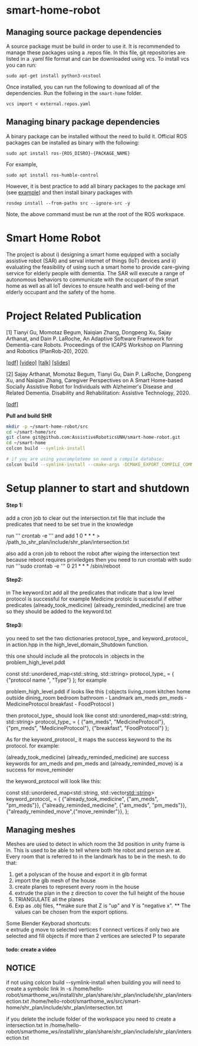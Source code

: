 # smart-home-robot

## Managing source package dependencies 
A source package must be build in order to use it. It is recommended to manage these packages using a .repos file. In this file, git repositories are listed in a .yaml file format and can be downloaded using vcs. To install vcs you can run: 
``` 
sudo apt-get install python3-vcstool 
``` 
Once installed, you can run the following to download all of the dependencies. Run the follwing in the `smart-home` folder.
``` 
vcs import < external.repos.yaml 
``` 

## Managing binary package dependencies 
A binary package can be installed without the need to build it. Official ROS packages can be installed as binary with the following: 
``` 
sudo apt install ros-{ROS_DISRO}-{PACKAGE_NAME} 
``` 
For example,   
``` 
sudo apt install ros-humble-control 
``` 
However, it is best practice to add all binary packages to the package xml (see [example](https://docs.ros.org/en/foxy/Tutorials/Beginner-Client-Libraries/Creating-Your-First-ROS2-Package.html#customize-package-xml)) and then install binary packages with  
``` 
rosdep install --from-paths src --ignore-src -y 
``` 

Note, the above command must be run at the root of the ROS workspace. 

# Smart Home Robot
The project is about i) designing a smart home equipped with a socially assistive robot (SAR) and serval
internet of things (IoT) devices and ii) evaluating the feasibility of using such a smart home to provide care-giving service for
elderly people with dementia. The SAR will execute a range of autonomous behaviors to communicate
with the occupant of the smart home as well as all IoT devices to ensure health and well-being of the
elderly occupant and the safety of the home. 

# Project Related Publication
[1] Tianyi Gu, Momotaz Begum, Naiqian Zhang, Dongpeng Xu, Sajay Arthanat, and Dain P. LaRoche, An Adaptive Software Framework for Dementia-care Robots. Proceedings of the ICAPS Workshop on Planning and Robotics (PlanRob-20), 2020. 

[[pdf]](http://cs.unh.edu/~tg1034/publication/shr_PlanRob2020.pdf) [[video]](https://youtu.be/MjQJuN2I3Vo) [[talk]](https://youtu.be/_laXuQWBT8U) [[slides]](http://cs.unh.edu/~tg1034/slides/PlanRob-2020-shr-slides.pdf)

[2] Sajay Arthanat, Momotaz Begum, Tianyi Gu, Dain P. LaRoche, Dongpeng Xu, and Naiqian Zhang, Caregiver Perspectives on A Smart Home-based Socially Assistive Robot for Individuals with Alzheimer's Disease and Related Dementia. Disability and Rehabilitation: Assistive Technology, 2020.

[[pdf]](http://cs.unh.edu/~tg1034/publication/shr_sajay.pdf)


**Pull and build SHR**
```bash
mkdir -p ~/smart-home-robot/src
cd ~/smart-home/src
git clone git@github.com:AssistiveRoboticsUNH/smart-home-robot.git
cd ~/smart-home 
colcon build --symlink-install

# if you are using youcompleteme so need a compile database:  
colcon build --symlink-install --cmake-args -DCMAKE_EXPORT_COMPILE_COMMANDS=1
```

# Setup planner to start and shutdown

#### Step 1:
add a  cron job to clear out the intersection.txt file that include the predicates that need to be set true in the knowledge

run ''' crontab -e '''
and add 
1 0 * * * > /path_to_shr_plan/include/shr_plan/intersection.txt

also add a cron job to reboot the robot after wiping the intersection text 
because reboot requires priviledges then you need to run crontab with sudo
run '''sudo crontab -e '''
0 21 * * * /sbin/reboot

#### Step2: 
in The keyword.txt add all the predicates that indicate that a low level protocol is successful
for example Medicine protolc is sucessful if either predicates  (already_took_medicine) (already_reminded_medicine) are true so they should be added to the keyword.txt

#### Step3:

you need to set the two dictionaries protocol_type_ and keyword_protocol_ in action.hpp in the high_level_domain_Shutdown function.

this one should include all the protocols in :objects in the problem_high_level.pddl

const std::unordered_map<std::string, std::string> protocol_type_ = {
         {"protocol name ", "Type"}
    };
 for example 

 problem_high_level.pddl if looks like this 
  (:objects
     living_room kitchen home outside dining_room bedroom bathroom - Landmark
     am_meds pm_meds - MedicineProtocol
     breakfast - FoodProtocol
  )
  
  then protocol_type_ should look like 
    const std::unordered_map<std::string, std::string> protocol_type_ = {
            {"am_meds", "MedicineProtocol"},
            {"pm_meds", "MedicineProtocol"},
            {"breakfast", "FoodProtocol"}
    };

As for the keyword_protocol_ it maps the success keyword to the its protocol.
for example:

(already_took_medicine) (already_reminded_medicine) are success keywords for am_meds and pm_meds 
and (already_reminded_move) is a success for move_reminder

the keyword_protocol will look like this:

 const std::unordered_map<std::string, std::vector<std::string>> keyword_protocol_ = {
         {"already_took_medicine", {"am_meds", "pm_meds"}},
         {"already_reminded_medicine", {"am_meds", "pm_meds"}},
         {"already_reminded_move",{"move_reminder"}},
 };


## Managing meshes
Meshes are used to detect in which room the 3d position in unity frame is in. This is used to be able to tell where both hte robot and person are at.
Every room that is referred to in the landmark has to be in the mesh.
to do that:
1) get a polyscan of the house and export it in glb format
2) import the glb mesh of the house
3) create planes to represent every room in the house
4) extrude the plan in the z direction to cover the full height of the house
5) TRIANGULATE all the planes
6) Exp as .obj files, **make sure that Z is "up" and Y is "negative x". **
The values can be chosen from the export options.  

Some Blender Keyborad shortcuts:  
         e extrude 
         g move to selected vertices 
         f connect vertices if only two are selected and fill objects if more than 2 vertices are selected 
         P to separate 
         
#### todo: create a video

## NOTICE
if not using colcon build --symlink-install when building you will need to create a symbolic link
ln -s /home/hello-robot/smarthome_ws/install/shr_plan/share/shr_plan/include/shr_plan/intersection.txt /home/hello-robot/smarthome_ws/src/smart-home/shr_plan/include/shr_plan/intersection.txt


if you delete the include folder of the workspace you need to create a intersection.txt in /home/hello-robot/smarthome_ws/install/shr_plan/share/shr_plan/include/shr_plan/intersection.txt 
